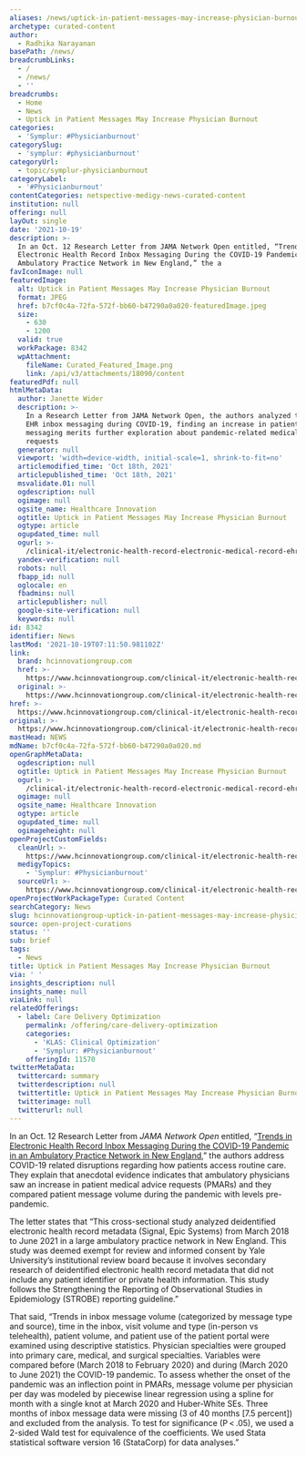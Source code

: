 ```yaml
---
aliases: /news/uptick-in-patient-messages-may-increase-physician-burnout
archetype: curated-content
author:
  - Radhika Narayanan
basePath: /news/
breadcrumbLinks:
  - /
  - /news/
  - ''
breadcrumbs:
  - Home
  - News
  - Uptick in Patient Messages May Increase Physician Burnout
categories:
  - 'Symplur: #Physicianburnout'
categorySlug:
  - 'symplur: #physicianburnout'
categoryUrl:
  - topic/symplur-physicianburnout
categoryLabel:
  - '#Physicianburnout'
contentCategories: netspective-medigy-news-curated-content
institution: null
offering: null
layOut: single
date: '2021-10-19'
description: >-
  In an Oct. 12 Research Letter from JAMA Network Open entitled, “Trends in
  Electronic Health Record Inbox Messaging During the COVID-19 Pandemic in an
  Ambulatory Practice Network in New England,” the a
favIconImage: null
featuredImage:
  alt: Uptick in Patient Messages May Increase Physician Burnout
  format: JPEG
  href: b7cf0c4a-72fa-572f-bb60-b47290a0a020-featuredImage.jpeg
  size:
    - 630
    - 1200
  valid: true
  workPackage: 8342
  wpAttachment:
    fileName: Curated_Featured_Image.png
    link: /api/v3/attachments/18090/content
featuredPdf: null
htmlMetaData:
  author: Janette Wider
  description: >-
    In a Research Letter from JAMA Network Open, the authors analyzed trends in
    EHR inbox messaging during COVID-19, finding an increase in patient
    messaging merits further exploration about pandemic-related medical advice
    requests
  generator: null
  viewport: 'width=device-width, initial-scale=1, shrink-to-fit=no'
  articlemodified_time: 'Oct 18th, 2021'
  articlepublished_time: 'Oct 18th, 2021'
  msvalidate.01: null
  ogdescription: null
  ogimage: null
  ogsite_name: Healthcare Innovation
  ogtitle: Uptick in Patient Messages May Increase Physician Burnout
  ogtype: article
  ogupdated_time: null
  ogurl: >-
    /clinical-it/electronic-health-record-electronic-medical-record-ehr-emr/news/21242779/uptick-in-patient-messages-may-increase-physician-burnout
  yandex-verification: null
  robots: null
  fbapp_id: null
  oglocale: en
  fbadmins: null
  articlepublisher: null
  google-site-verification: null
  keywords: null
id: 8342
identifier: News
lastMod: '2021-10-19T07:11:50.981102Z'
link:
  brand: hcinnovationgroup.com
  href: >-
    https://www.hcinnovationgroup.com/clinical-it/electronic-health-record-electronic-medical-record-ehr-emr/news/21242779/uptick-in-patient-messages-may-increase-physician-burnout
  original: >-
    https://www.hcinnovationgroup.com/clinical-it/electronic-health-record-electronic-medical-record-ehr-emr/news/21242779/uptick-in-patient-messages-may-increase-physician-burnout
href: >-
  https://www.hcinnovationgroup.com/clinical-it/electronic-health-record-electronic-medical-record-ehr-emr/news/21242779/uptick-in-patient-messages-may-increase-physician-burnout
original: >-
  https://www.hcinnovationgroup.com/clinical-it/electronic-health-record-electronic-medical-record-ehr-emr/news/21242779/uptick-in-patient-messages-may-increase-physician-burnout
mastHead: NEWS
mdName: b7cf0c4a-72fa-572f-bb60-b47290a0a020.md
openGraphMetaData:
  ogdescription: null
  ogtitle: Uptick in Patient Messages May Increase Physician Burnout
  ogurl: >-
    /clinical-it/electronic-health-record-electronic-medical-record-ehr-emr/news/21242779/uptick-in-patient-messages-may-increase-physician-burnout
  ogimage: null
  ogsite_name: Healthcare Innovation
  ogtype: article
  ogupdated_time: null
  ogimageheight: null
openProjectCustomFields:
  cleanUrl: >-
    https://www.hcinnovationgroup.com/clinical-it/electronic-health-record-electronic-medical-record-ehr-emr/news/21242779/uptick-in-patient-messages-may-increase-physician-burnout
  medigyTopics:
    - 'Symplur: #Physicianburnout'
  sourceUrl: >-
    https://www.hcinnovationgroup.com/clinical-it/electronic-health-record-electronic-medical-record-ehr-emr/news/21242779/uptick-in-patient-messages-may-increase-physician-burnout
openProjectWorkPackageType: Curated Content
searchCategory: News
slug: hcinnovationgroup-uptick-in-patient-messages-may-increase-physician-burnout
source: open-project-curations
status: ''
sub: brief
tags:
  - News
title: Uptick in Patient Messages May Increase Physician Burnout
via: ' '
insights_description: null
insights_name: null
viaLink: null
relatedOfferings:
  - label: Care Delivery Optimization
    permalink: /offering/care-delivery-optimization
    categories:
      - 'KLAS: Clinical Optimization'
      - 'Symplur: #Physicianburnout'
    offeringId: 11570
twitterMetaData:
  twittercard: summary
  twitterdescription: null
  twittertitle: Uptick in Patient Messages May Increase Physician Burnout
  twitterimage: null
  twitterurl: null
---
```

<p>In an Oct. 12 Research Letter from <i>JAMA Network Open</i> entitled, “<a href="https://jamanetwork.com/journals/jamanetworkopen/fullarticle/2784817?resultClick=3">Trends in Electronic Health Record Inbox Messaging During the COVID-19 Pandemic in an Ambulatory Practice Network in New England</a>,” the authors address COVID-19 related disruptions regarding how patients access routine care. They explain that anecdotal evidence indicates that ambulatory physicians saw an increase in patient medical advice requests (PMARs) and they compared patient message volume during the pandemic with levels pre-pandemic.</p><p>The letter states that “This cross-sectional study analyzed deidentified electronic health record metadata (Signal, Epic Systems) from March 2018 to June 2021 in a large ambulatory practice network in New England. This study was deemed exempt for review and informed consent by Yale University’s institutional review board because it involves secondary research of deidentified electronic health record metadata that did not include any patient identifier or private health information. This study follows the Strengthening the Reporting of Observational Studies in Epidemiology (STROBE) reporting guideline.”</p><p>That said, “Trends in inbox message volume (categorized by message type and source), time in the inbox, visit volume and type (in-person vs telehealth), patient volume, and patient use of the patient portal were examined using descriptive statistics. Physician specialties were grouped into primary care, medical, and surgical specialties. Variables were compared before (March 2018 to February 2020) and during (March 2020 to June 2021) the COVID-19 pandemic. To assess whether the onset of the pandemic was an inflection point in PMARs, message volume per physician per day was modeled by piecewise linear regression using a spline for month with a single knot at March 2020 and Huber-White SEs. Three months of inbox message data were missing (3 of 40 months [7.5 percent]) and excluded from the analysis. To test for significance (P &lt; .05), we used a 2-sided Wald test for equivalence of the coefficients. We used Stata statistical software version 16 (StataCorp) for data analyses.”</p>